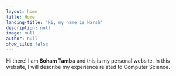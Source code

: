 ```yaml
---
layout: home
title: Home
landing-title: 'Hi, my name is Harsh'
description: null
image: null
author: null
show_tile: false
---
```


Hi there!
I am **Soham Tamba** and this is my personal website.
In this website, I will describe my experience related to Computer Science.
